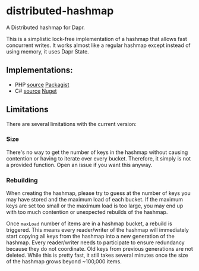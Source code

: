 # distributed-hashmap

A Distributed hashmap for Dapr.

This is a simplistic lock-free implementation of a hashmap that allows fast concurrent writes. It works almost like a
regular hashmap except instead of using memory, it uses Dapr State.

## Implementations:

- PHP [source](reference/php) [Packagist]()
- C# [source](reference/csharp) [Nuget]()

## Limitations

There are several limitations with the current version:

### Size

There's no way to get the number of keys in the hashmap without causing contention or having to iterate over every
bucket. Therefore, it simply is not a provided function. Open an issue if you want this anyway.

### Rebuilding

When creating the hashmap, please try to guess at the number of keys you may have stored and the maximum load of each
bucket. If the maximum keys are set too small or the maximum load is too large, you may end up with too much contention
or unexpected rebuilds of the hashmap.

Once `maxLoad` number of items are in a hashmap bucket, a rebuild is triggered. This means every reader/writer of the
hashmap will immediately start copying all keys from the hashmap into a new generation of the hashmap. Every
reader/writer needs to participate to ensure redundancy because they do not coordinate. Old keys from previous
generations are not deleted. While this is pretty fast, it still takes several minutes once the size of the hashmap
grows beyond ~100,000 items.
